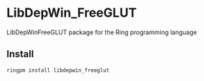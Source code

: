 # LibDepWin_FreeGLUT

LibDepWinFreeGLUT package for the Ring programming language

## Install

	ringpm install libdepwin_freeglut